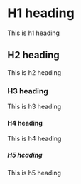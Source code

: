 # H1 heading
This is h1 heading

## H2 heading
This is h2 heading

### H3 heading
This is h3 heading

#### H4 heading
This is h4 heading

##### H5 heading
This is h5 heading

